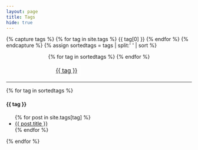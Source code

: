 ```yaml
---
layout: page
title: Tags
hide: true
---
```

<style>
table{
    border-collapse: collapse;
    border-spacing: 0;
    border:2px solid #FFFFFF;
}

th{
    border:2px solid #FFFFFF;
}

td{
    border:1px solid #FFFFFF;
}
</style>

{% capture tags %}
  {% for tag in site.tags %}
    {{ tag[0] }}
  {% endfor %}
{% endcapture %}
{% assign sortedtags = tags | split:' ' | sort %}

<center>
<table style="width:50%;border:none;">
<tr>
{% for tag in sortedtags %}
  <td><a href="#{{ tag }}">{{ tag }}</a> </td>
{% endfor %}
</tr>
</table>
</center>
<hr>

{% for tag in sortedtags %}
  <h4 id="{{ tag }}">{{ tag }}</h4>
  <ul>
  {% for post in site.tags[tag] %}
   <li><a href="{{ post.url }}">{{ post.title }}</a></li>
  {% endfor %}
  </ul>
{% endfor %}
